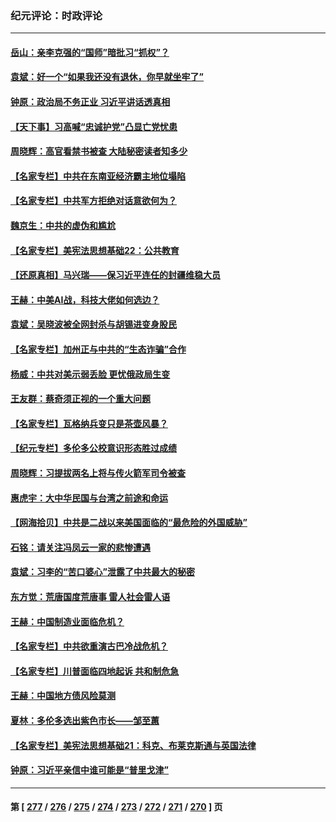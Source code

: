 ### 纪元评论：时政评论
---
#### [岳山：亲李克强的“国师”暗批习“抓权”？](../../pages/nsc1025/n14026064.md) 
#### [袁斌：好一个“如果我还没有退休，你早就坐牢了”](../../pages/nsc1025/n14026216.md) 
#### [钟原：政治局不务正业 习近平讲话透真相](../../pages/nsc1025/n14026067.md) 
#### [【天下事】习高喊“忠诚护党”凸显亡党忧患](../../pages/nsc1025/n14025924.md) 
#### [周晓辉：高官看禁书被查 大陆秘密读者知多少](../../pages/nsc1025/n14025942.md) 
#### [【名家专栏】中共在东南亚经济霸主地位塌陷](../../pages/nsc1025/n14024242.md) 
#### [【名家专栏】中共军方拒绝对话意欲何为？](../../pages/nsc1025/n14024248.md) 
#### [魏京生：中共的虚伪和尴尬](../../pages/nsc1025/n14025911.md) 
#### [【名家专栏】美宪法思想基础22：公共教育](../../pages/nsc1025/n14025710.md) 
#### [【还原真相】马兴瑞——保习近平连任的封疆维稳大员](../../pages/nsc1025/n14025753.md) 
#### [王赫：中美AI战，科技大佬如何选边？](../../pages/nsc1025/n14025558.md) 
#### [袁斌：吴晓波被全网封杀与胡锡进变身股民](../../pages/nsc1025/n14025579.md) 
#### [【名家专栏】加州正与中共的“生态诈骗”合作](../../pages/nsc1025/n14022359.md) 
#### [杨威：中共对美示弱丢脸 更忧俄政局生变](../../pages/nsc1025/n14025329.md) 
#### [王友群：蔡奇须正视的一个重大问题](../../pages/nsc1025/n14025280.md) 
#### [【名家专栏】瓦格纳兵变只是茶壶风暴？](../../pages/nsc1025/n14024996.md) 
#### [【纪元专栏】多伦多公校意识形态胜过成绩](../../pages/nsc1025/n14025193.md) 
#### [周晓辉：习提拔两名上将与传火箭军司令被查](../../pages/nsc1025/n14025122.md) 
#### [惠虎宇：大中华民国与台湾之前途和命运](../../pages/nsc1025/n14023710.md) 
#### [【网海拾贝】中共是二战以来美国面临的“最危险的外国威胁”](../../pages/nsc1025/n14024809.md) 
#### [石铭：请关注冯凤云一家的悲惨遭遇](../../pages/nsc1025/n14024794.md) 
#### [袁斌：习李的“苦口婆心”泄露了中共最大的秘密](../../pages/nsc1025/n14024765.md) 
#### [东方觉：荒唐国度荒唐事 雷人社会雷人语](../../pages/nsc1025/n14024739.md) 
#### [王赫：中国制造业面临危机？](../../pages/nsc1025/n14024704.md) 
#### [【名家专栏】中共欲重演古巴冷战危机？](../../pages/nsc1025/n14024244.md) 
#### [【名家专栏】川普面临四地起诉 共和制危急](../../pages/nsc1025/n14023549.md) 
#### [王赫：中国地方债风险莫测](../../pages/nsc1025/n14024071.md) 
#### [夏林：多伦多选出紫色市长——邹至蕙](../../pages/nsc1025/n14024367.md) 
#### [【名家专栏】美宪法思想基础21：科克、布莱克斯通与英国法律](../../pages/nsc1025/n14021545.md) 
#### [钟原：习近平亲信中谁可能是“普里戈津”](../../pages/nsc1025/n14023814.md) 

---
#### 第 [ [277](./277.md) / [276](./276.md) / [275](./275.md) / [274](./274.md) / [273](./273.md) / [272](./272.md) / [271](./271.md) / [270](./270.md) ] 页
